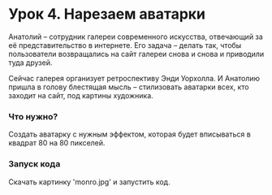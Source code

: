 # Урок 4. Нарезаем аватарки

Анатолий – сотрудник галереи современного искусства, отвечающий за её представительство в интернете. 
Его задача – делать так, чтобы пользователи возвращались на сайт галереи снова и снова и приводили туда друзей.

Сейчас галерея организует ретроспективу Энди Уорхолла. 
И Анатолию пришла в голову блестящая мысль – стилизовать аватарки всех, кто заходит на сайт, под картины художника.

### Что нужно?
Создать аватарку с нужным эффектом, которая будет вписываться в квадрат 80 на 80 пикселей.

### Запуск кода
Скачать картинку 'monro.jpg' и запустить код. 
